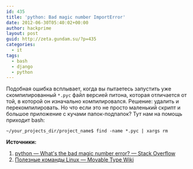 ```yaml
---
id: 435
title: 'python: Bad magic number ImportError'
date: 2012-06-30T05:40:02+00:00
author: hackprime
layout: post
guid: http://zeta.gundam.su/?p=435
categories:
  - it
tags:
  - bash
  - django
  - python
---
```


Подобная ошибка всплывает, когда вы пытаетесь запустить уже скомпилированный `*.pyc` файл версией питона, которая отличается от той, в которой он изначально компилировался. Решение: удалить и перекомпилировать. Но что если это не просто маленький скрипт и большое приложение с кучами папок-подпапок? Тут нам на помощь приходит bash:

```
~/your_projects_dir/project_name$ find -name *.pyc | xargs rm
```

**Источники:**

1. [python &#8212; What's the bad magic number error? &#8212; Stack Overflow](http://stackoverflow.com/questions/514371/whats-the-bad-magic-number-error)
2. [Полезные команды Linux — Movable Type Wiki](http://movable-type.ru/wiki/Полезные_команды_Linux)

